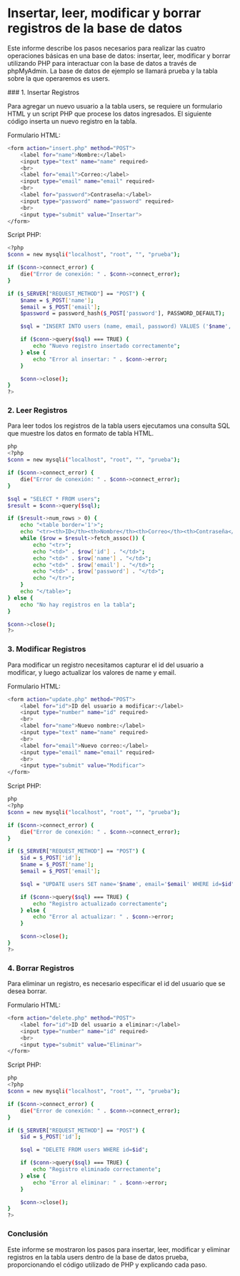 # Insertar, leer, modificar y borrar registros de la base de datos

Este informe describe los pasos necesarios para realizar las cuatro operaciones básicas en una base de datos: insertar, leer, modificar y borrar utilizando PHP para interactuar con la base de datos a través de phpMyAdmin. La base de datos de ejemplo se llamará prueba y la tabla sobre la que operaremos es users.

### 1. Insertar Registros

Para agregar un nuevo usuario a la tabla users, se requiere un formulario HTML y un script PHP que procese los datos ingresados. El siguiente código inserta un nuevo registro en la tabla.

Formulario HTML:
```bash
<form action="insert.php" method="POST">
    <label for="name">Nombre:</label>
    <input type="text" name="name" required>
    <br>
    <label for="email">Correo:</label>
    <input type="email" name="email" required>
    <br>
    <label for="password">Contraseña:</label>
    <input type="password" name="password" required>
    <br>
    <input type="submit" value="Insertar">
</form>
```

Script PHP: 
```bash
<?php
$conn = new mysqli("localhost", "root", "", "prueba");

if ($conn->connect_error) {
    die("Error de conexión: " . $conn->connect_error);
}

if ($_SERVER["REQUEST_METHOD"] == "POST") {
    $name = $_POST['name'];
    $email = $_POST['email'];
    $password = password_hash($_POST['password'], PASSWORD_DEFAULT);

    $sql = "INSERT INTO users (name, email, password) VALUES ('$name', '$email', '$password')";

    if ($conn->query($sql) === TRUE) {
        echo "Nuevo registro insertado correctamente";
    } else {
        echo "Error al insertar: " . $conn->error;
    }

    $conn->close();
}
?>
```

### 2. Leer Registros

Para leer todos los registros de la tabla users ejecutamos una consulta SQL que muestre los datos en formato de tabla HTML.

```bash
php
<?php
$conn = new mysqli("localhost", "root", "", "prueba");

if ($conn->connect_error) {
    die("Error de conexión: " . $conn->connect_error);
}

$sql = "SELECT * FROM users";
$result = $conn->query($sql);

if ($result->num_rows > 0) {
    echo "<table border='1'>";
    echo "<tr><th>ID</th><th>Nombre</th><th>Correo</th><th>Contraseña</th></tr>";
    while ($row = $result->fetch_assoc()) {
        echo "<tr>";
        echo "<td>" . $row['id'] . "</td>";
        echo "<td>" . $row['name'] . "</td>";
        echo "<td>" . $row['email'] . "</td>";
        echo "<td>" . $row['password'] . "</td>";
        echo "</tr>";
    }
    echo "</table>";
} else {
    echo "No hay registros en la tabla";
}

$conn->close();
?>
```

### 3. Modificar Registros 
Para modificar un registro necesitamos capturar el id del usuario a modificar, y luego actualizar los valores de name y email.

Formulario HTML:
```bash
<form action="update.php" method="POST">
    <label for="id">ID del usuario a modificar:</label>
    <input type="number" name="id" required>
    <br>
    <label for="name">Nuevo nombre:</label>
    <input type="text" name="name" required>
    <br>
    <label for="email">Nuevo correo:</label>
    <input type="email" name="email" required>
    <br>
    <input type="submit" value="Modificar">
</form>
```

Script PHP:
```bash
php
<?php
$conn = new mysqli("localhost", "root", "", "prueba");

if ($conn->connect_error) {
    die("Error de conexión: " . $conn->connect_error);
}

if ($_SERVER["REQUEST_METHOD"] == "POST") {
    $id = $_POST['id'];
    $name = $_POST['name'];
    $email = $_POST['email'];

    $sql = "UPDATE users SET name='$name', email='$email' WHERE id=$id";

    if ($conn->query($sql) === TRUE) {
        echo "Registro actualizado correctamente";
    } else {
        echo "Error al actualizar: " . $conn->error;
    }

    $conn->close();
}
?>
```

### 4. Borrar Registros 
Para eliminar un registro, es necesario especificar el id del usuario que se desea borrar.

Formulario HTML:
```bash
<form action="delete.php" method="POST">
    <label for="id">ID del usuario a eliminar:</label>
    <input type="number" name="id" required>
    <br>
    <input type="submit" value="Eliminar">
</form>
```

Script PHP: 
```bash
php
<?php
$conn = new mysqli("localhost", "root", "", "prueba");

if ($conn->connect_error) {
    die("Error de conexión: " . $conn->connect_error);
}

if ($_SERVER["REQUEST_METHOD"] == "POST") {
    $id = $_POST['id'];

    $sql = "DELETE FROM users WHERE id=$id";

    if ($conn->query($sql) === TRUE) {
        echo "Registro eliminado correctamente";
    } else {
        echo "Error al eliminar: " . $conn->error;
    }

    $conn->close();
}
?>
```

### Conclusión
Este informe se mostraron los pasos para insertar, leer, modificar y eliminar registros en la tabla users dentro de la base de datos prueba, proporcionando el código utilizado de PHP y explicando cada paso.